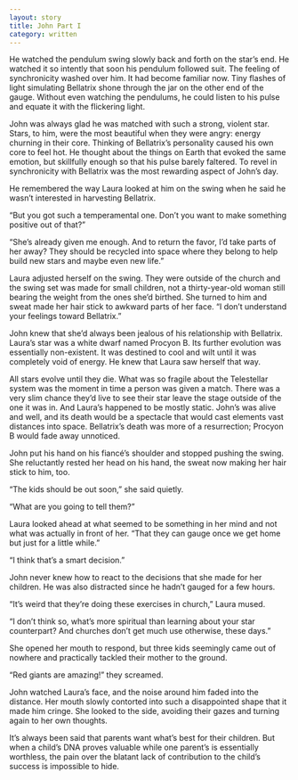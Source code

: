 ```yaml
---
layout: story
title: John Part I
category: written
---
```


He watched the pendulum swing slowly back and forth on the star’s end. He watched it so intently that soon his pendulum followed suit. The feeling of synchronicity washed over him. It had become familiar now. Tiny flashes of light simulating Bellatrix shone through the jar on the other end of the gauge. Without even watching the pendulums, he could listen to his pulse and equate it with the flickering light.

John was always glad he was matched with such a strong, violent star. Stars, to him, were the most beautiful when they were angry: energy churning in their core. Thinking of Bellatrix’s personality caused his own core to feel hot. He thought about the things on Earth that evoked the same emotion, but skillfully enough so that his pulse barely faltered. To revel in synchronicity with Bellatrix was the most rewarding aspect of John’s day.

He remembered the way Laura looked at him on the swing when he said he wasn’t interested in harvesting Bellatrix.

“But you got such a temperamental one. Don’t you want to make something positive out of that?”

“She’s already given me enough. And to return the favor, I’d take parts of her away? They should be recycled into space where they belong to help build new stars and maybe even new life.”

Laura adjusted herself on the swing. They were outside of the church and the swing set was made for small children, not a thirty-year-old woman still bearing the weight from the ones she’d birthed. She turned to him and sweat made her hair stick to awkward parts of her face. “I don’t understand your feelings toward Bellatrix.”

John knew that she’d always been jealous of his relationship with Bellatrix. Laura’s star was a white dwarf named Procyon B. Its further evolution was essentially non-existent. It was destined to cool and wilt until it was completely void of energy. He knew that Laura saw herself that way.

All stars evolve until they die. What was so fragile about the Telestellar system was the moment in time a person was given a match. There was a very slim chance they’d live to see their star leave the stage outside of the one it was in. And Laura’s happened to be mostly static. John’s was alive and well, and its death would be a spectacle that would cast elements vast distances into space. Bellatrix’s death was more of a resurrection; Procyon B would fade away unnoticed.

John put his hand on his fiancé’s shoulder and stopped pushing the swing. She reluctantly rested her head on his hand, the sweat now making her hair stick to him, too.

“The kids should be out soon,” she said quietly.

“What are you going to tell them?”

Laura looked ahead at what seemed to be something in her mind and not what was actually in front of her. “That they can gauge once we get home but just for a little while.”

“I think that’s a smart decision.”

John never knew how to react to the decisions that she made for her children. He was also distracted since he hadn’t gauged for a few hours.

“It’s weird that they’re doing these exercises in church,” Laura mused.

“I don’t think so, what’s more spiritual than learning about your star counterpart? And churches don’t get much use otherwise, these days.”

She opened her mouth to respond, but three kids seemingly came out of nowhere and practically tackled their mother to the ground.

“Red giants are amazing!” they screamed.

John watched Laura’s face, and the noise around him faded into the distance. Her mouth slowly contorted into such a disappointed shape that it made him cringe. She looked to the side, avoiding their gazes and turning again to her own thoughts.

It’s always been said that parents want what’s best for their children. But when a child’s DNA proves valuable while one parent’s is essentially worthless, the pain over the blatant lack of contribution to the child’s success is impossible to hide.


 
